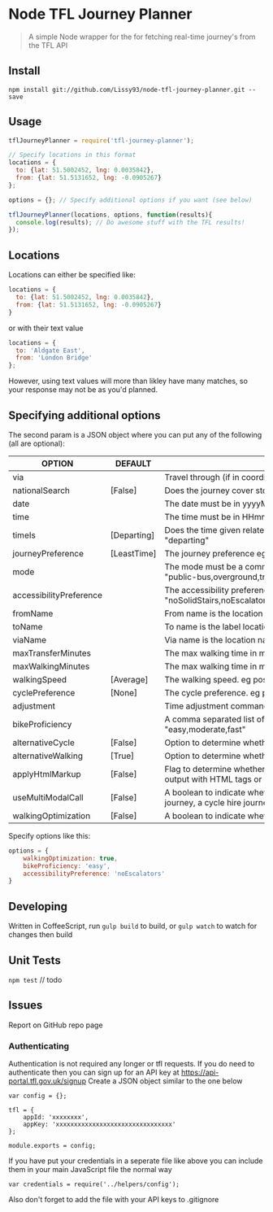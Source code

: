 # Node TFL Journey Planner
> A simple Node wrapper for the for fetching real-time journey's from the TFL API

## Install
```
npm install git://github.com/Lissy93/node-tfl-journey-planner.git --save
```

## Usage
```javascript
tflJourneyPlanner = require('tfl-journey-planner');

// Specify locations in this format
locations = {
  to: {lat: 51.5002452, lng: 0.0035842},
  from: {lat: 51.5131652, lng: -0.0905267}
};

options = {}; // Specify additional options if you want (see below)

tflJourneyPlanner(locations, options, function(results){
  console.log(results); // Do awesome stuff with the TFL results!
});
```

## Locations
Locations can either be specified like:
```javascript
locations = {
  to: {lat: 51.5002452, lng: 0.0035842},
  from: {lat: 51.5131652, lng: -0.0905267}
}
```

or with their text value
```javascript
locations = {
  to: 'Aldgate East',
  from: 'London Bridge'
};
```
However, using text values will more than likley have many matches, so your response may not be as you'd planned.

## Specifying additional options
The second param is a JSON object where you can put any of the following (all are optional):


| OPTION                  | DEFAULT     | EXPLINATION                                                                                                                                                               |
|-------------------------|-------------|---------------------------------------------------------------------------------------------------------------------------------------------------------------------------|
| via                     |             | Travel through (if in coordinate format then must be "longitude,latitude")                                                                                      |
| nationalSearch          | [False]     | Does the journey cover stops outside London? eg. "nationalSearch=true"                                                                                          |
| date                    |             | The date must be in yyyyMMdd format                                                                                                                             |
| time                    |             | The time must be in HHmm format                                                                                                                                 |
| timeIs                  | [Departing] | Does the time given relate to arrival or leaving time? Possible options: "departing" | "arriving"                                                               |
| journeyPreference       | [LeastTime] | The journey preference eg possible options: "leastinterchange" | "leasttime" | "leastwalking"                                                                   |
| mode                    |             | The mode must be a comma separated list of modes. eg possible options: "public-bus,overground,train,tube,coach,dlr,cablecar,tram,river,walking,cycle"           |
| accessibilityPreference |             | The accessibility preference must be a comma separated list eg. "noSolidStairs,noEscalators,noElevators,stepFreeToVehicle,stepFreeToPlatform"                   |
| fromName                |             | From name is the location name associated with a from coordinate                                                                                                |
| toName                  |             | To name is the label location associated with a to coordinate                                                                                                   |
| viaName                 |             | Via name is the location name associated with a via coordinate.                                                                                                 |
| maxTransferMinutes      |             | The max walking time in minutes for transfer eg. "120"                                                                                                          |
| maxWalkingMinutes       |             | The max walking time in minutes for journeys eg. "120"                                                                                                          |
| walkingSpeed            | [Average]   | The walking speed. eg possible options: "slow" | "average" | "fast".                                                                                            |
| cyclePreference         | [None]      | The cycle preference. eg possible options: "allTheWay" | "leaveAtStation" | "takeOnTransport" | "cycleHire"                                                     |
| adjustment              |             | Time adjustment command. eg possible options: "TripFirst" | "TripLast"                                                                                          |
| bikeProficiency         |             | A comma separated list of cycling proficiency levels. eg possible options: "easy,moderate,fast"                                                                 |
| alternativeCycle        | [False]     | Option to determine whether to return alternative cycling journey                                                                                               |
| alternativeWalking      | [True]      | Option to determine whether to return alternative walking journey                                                                                               |
| applyHtmlMarkup         | [False]     | Flag to determine whether certain text (e.g. walking instructions) should be output with HTML tags or not.                                                      |
| useMultiModalCall       | [False]     | A boolean to indicate whether or not to return 3 public transport journeys, a bus journey, a cycle hire journey, a personal cycle journey and a walking journey |
| walkingOptimization     | [False]     | A boolean to indicate whether to optimize journeys using walking                                                                                                |

Specify options like this:
```javascript
options = {
    walkingOptimization: true,
    bikeProficiency: 'easy',
    accessibilityPreference: 'noEscalators'
}
```

## Developing
Written in CoffeeScript, run `gulp build` to build, or `gulp watch` to watch for changes then build

## Unit Tests
`npm test`
// todo

## Issues
Report on GitHub repo page





### Authenticating
Authentication is not required any longer or tfl requests.
If you do need to authenticate then you can sign up for an API key at https://api-portal.tfl.gov.uk/signup
Create a JSON object similar to the one below

    var config = {};

    tfl = {
        appId: 'xxxxxxxx',
        appKey: 'xxxxxxxxxxxxxxxxxxxxxxxxxxxxxxxx'
    };

    module.exports = config;


If you have put your credentials in a seperate file like above you can include them in your main JavaScript file the normal way
```
var credentials = require('../helpers/config');
```

Also don't forget to add the file with your API keys to .gitignore

[TFL]:https://api-portal.tfl.gov.uk/signup
[@lissy_sykes]:http://twitter.com/lissy_sykes
